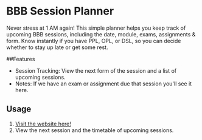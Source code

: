 # BBB Session Planner
Never stress at 1 AM again! This simple planner helps you keep track of upcoming BBB sessions, including the date, module, exams, assignments & form. Know instantly if you have PPL, OPL, or DSL, so you can decide whether to stay up late or get some rest.


##Features
* Session Tracking: View the next form of the session and a list of upcoming sessions.
* Notes: If we have an exam or assignment due that session you'll see it here.

## Usage
1. [Visit the website here!](https://florianruby.github.io/I23d-BBB-Unterrichts-Planner/)
2. View the next session and the timetable of upcoming sessions.
